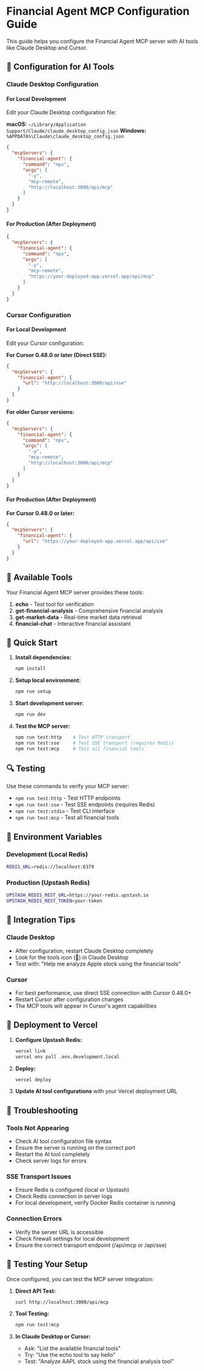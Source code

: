 # Financial Agent MCP Configuration Guide

This guide helps you configure the Financial Agent MCP server with AI tools like Claude Desktop and Cursor.

## 🔧 Configuration for AI Tools

### Claude Desktop Configuration

#### For Local Development
Edit your Claude Desktop configuration file:

**macOS:** `~/Library/Application Support/Claude/claude_desktop_config.json`
**Windows:** `%APPDATA%\Claude\claude_desktop_config.json`

```json
{
  "mcpServers": {
    "financial-agent": {
      "command": "npx",
      "args": [
        "-y",
        "mcp-remote",
        "http://localhost:3000/api/mcp"
      ]
    }
  }
}
```

#### For Production (After Deployment)
```json
{
  "mcpServers": {
    "financial-agent": {
      "command": "npx",
      "args": [
        "-y",
        "mcp-remote",
        "https://your-deployed-app.vercel.app/api/mcp"
      ]
    }
  }
}
```

### Cursor Configuration

#### For Local Development
Edit your Cursor configuration:

**For Cursor 0.48.0 or later (Direct SSE):**
```json
{
  "mcpServers": {
    "financial-agent": {
      "url": "http://localhost:3000/api/sse"
    }
  }
}
```

**For older Cursor versions:**
```json
{
  "mcpServers": {
    "financial-agent": {
      "command": "npx",
      "args": [
        "-y",
        "mcp-remote",
        "http://localhost:3000/api/mcp"
      ]
    }
  }
}
```

#### For Production (After Deployment)
**For Cursor 0.48.0 or later:**
```json
{
  "mcpServers": {
    "financial-agent": {
      "url": "https://your-deployed-app.vercel.app/api/sse"
    }
  }
}
```

## 🚀 Available Tools

Your Financial Agent MCP server provides these tools:

1. **echo** - Test tool for verification
2. **get-financial-analysis** - Comprehensive financial analysis
3. **get-market-data** - Real-time market data retrieval
4. **financial-chat** - Interactive financial assistant

## 🏃 Quick Start

1. **Install dependencies:**
   ```bash
   npm install
   ```

2. **Setup local environment:**
   ```bash
   npm run setup
   ```

3. **Start development server:**
   ```bash
   npm run dev
   ```

4. **Test the MCP server:**
   ```bash
   npm run test:http    # Test HTTP transport
   npm run test:sse     # Test SSE transport (requires Redis)
   npm run test:mcp     # Test all financial tools
   ```

## 🔍 Testing

Use these commands to verify your MCP server:

- `npm run test:http` - Test HTTP endpoints
- `npm run test:sse` - Test SSE endpoints (requires Redis)
- `npm run test:stdio` - Test CLI interface
- `npm run test:mcp` - Test all financial tools

## 🔧 Environment Variables

### Development (Local Redis)
```bash
REDIS_URL=redis://localhost:6379
```

### Production (Upstash Redis)
```bash
UPSTASH_REDIS_REST_URL=https://your-redis.upstash.io
UPSTASH_REDIS_REST_TOKEN=your-token
```

## 📱 Integration Tips

### Claude Desktop
- After configuration, restart Claude Desktop completely
- Look for the tools icon (🔨) in Claude Desktop
- Test with: "Help me analyze Apple stock using the financial tools"

### Cursor
- For best performance, use direct SSE connection with Cursor 0.48.0+
- Restart Cursor after configuration changes
- The MCP tools will appear in Cursor's agent capabilities

## 🚀 Deployment to Vercel

1. **Configure Upstash Redis:**
   ```bash
   vercel link
   vercel env pull .env.development.local
   ```

2. **Deploy:**
   ```bash
   vercel deploy
   ```

3. **Update AI tool configurations** with your Vercel deployment URL

## 🔧 Troubleshooting

### Tools Not Appearing
- Check AI tool configuration file syntax
- Ensure the server is running on the correct port
- Restart the AI tool completely
- Check server logs for errors

### SSE Transport Issues
- Ensure Redis is configured (local or Upstash)
- Check Redis connection in server logs
- For local development, verify Docker Redis container is running

### Connection Errors
- Verify the server URL is accessible
- Check firewall settings for local development
- Ensure the correct transport endpoint (/api/mcp or /api/sse)

## 🎯 Testing Your Setup

Once configured, you can test the MCP server integration:

1. **Direct API Test:**
   ```bash
   curl http://localhost:3000/api/mcp
   ```

2. **Tool Testing:**
   ```bash
   npm run test:mcp
   ```

3. **In Claude Desktop or Cursor:**
   - Ask: "List the available financial tools"
   - Try: "Use the echo tool to say hello"
   - Test: "Analyze AAPL stock using the financial analysis tool" 